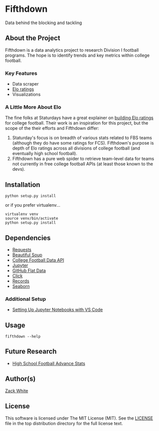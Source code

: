# Fifthdown
Data behind the blocking and tackling

## About the Project

Fifthdown is a data analytics project to research Division I football programs. The hope is to identify trends and key metrics within college football.

### Key Features

- Data scraper
- [Elo ratings](https://en.wikipedia.org/wiki/Elo_rating_system)
- Visualizations

### A Little More About Elo

The fine folks at Staturdays have a great explainer on [building Elo ratings](https://staturdays.com/2020/08/11/introducing-college-football-elo-ratings/) for college football. Their work is an inspiration for this project, but the scope of the their efforts and Fifthdown differ:
1. Staturday's focus is on breadth of various stats related to FBS teams (although they do have some ratings for FCS). Fifthdown's purpose is depth of Elo ratings across all divisions of college football (and eventually high school football).
2. Fifthdown has a pure web spider to retrieve team-level data for teams not currently in free college football APIs (at least those known to the devs).

## Installation
`python setup.py install`

or if you prefer virtualenv...

```
virtualenv venv
source venv/bin/activate
python setup.py install
```

## Dependencies

- [Requests](https://docs.python-requests.org/en/master/index.html)
- [Beautiful Soup](https://beautiful-soup-4.readthedocs.io/en/latest/)
- [College Football Data API](https://www.collegefootballdata.com/)
- [Jupyter](https://jupyter.org/)
- [GitHub Flat Data](https://next.github.com/projects/flat-data)
- [Click](https://click.palletsprojects.com/en/8.0.x/)
- [Records](https://github.com/kennethreitz/records)
- [Seaborn](https://seaborn.pydata.org/)

### Additional Setup

- [Setting Up Jupyter Notebooks with VS Code](https://code.visualstudio.com/docs/datascience/jupyter-notebooks)


## Usage
`fifthdown --help`

## Future Research

- [High School Football Advance Stats](https://www.footballstudyhall.com/2018/8/24/17706048/advanced-stats-football-high-school-questions)

## Author(s)

[Zack White](https://github.com/ZackWhiteIT)

## License

This software is licensed under The MIT License (MIT). See the [LICENSE](LICENSE) file in the top distribution directory for the full license text.
